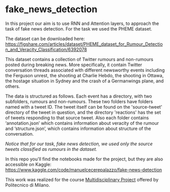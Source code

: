 # fake_news_detection

In this project our aim is to use RNN and Attention layers, to approach the task of fake news detection. For the task we used the PHEME dataset.

The dataset can be downloaded here: https://figshare.com/articles/dataset/PHEME_dataset_for_Rumour_Detection_and_Veracity_Classification/6392078

This dataset contains a collection of Twitter rumours and non-rumours posted during breaking news. More specifically, it contain Twitter conversation threads associated with different newsworthy events including the Ferguson unrest, the shooting
at Charlie Hebdo, the shooting in Ottawa, the hostage situation in Sydney and the crash of a Germanwings
plane, and others.


The data is structured as follows. Each event has a directory, with two subfolders, rumours and non-rumours. These two folders have folders named with a tweet ID. The tweet itself can be found on the 'source-tweet' directory of the tweet in question, and the directory 'reactions' has the set of tweets responding to that source tweet. Also each folder contains ‘annotation.json’ which contains information about veracity of the rumour and ‘structure.json’, which contains information about structure of the conversation.

*Notice that for our task, fake news detection, we used only the source tweets classified as rumours in the dataset.*

In this repo you'll find the notebooks made for the project, but they are also accessible on Kaggle: https://www.kaggle.com/code/manuelcecerepalazzo/fake-news-detection

This work was realized for the course [Multidisciplinary Project](https://polimdp.wordpress.com/) offered by Politecnico di Milano.
